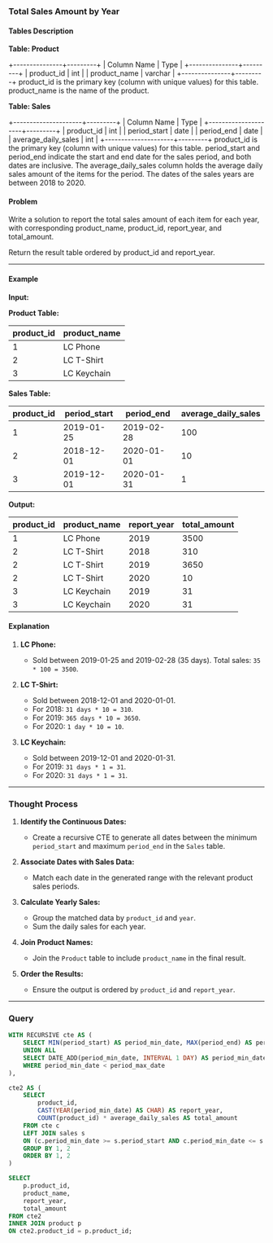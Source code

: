 
### Total Sales Amount by Year

#### Tables Description

**Table: Product**

+---------------+---------+
| Column Name   | Type    |
+---------------+---------+
| product_id    | int     |
| product_name  | varchar |
+---------------+---------+
product_id is the primary key (column with unique values) for this table.
product_name is the name of the product.

**Table: Sales**

+---------------------+---------+
| Column Name         | Type    |
+---------------------+---------+
| product_id          | int     |
| period_start        | date    |
| period_end          | date    |
| average_daily_sales | int     |
+---------------------+---------+
product_id is the primary key (column with unique values) for this table. 
period_start and period_end indicate the start and end date for the sales period, and both dates are inclusive.
The average_daily_sales column holds the average daily sales amount of the items for the period.
The dates of the sales years are between 2018 to 2020.

#### Problem
Write a solution to report the total sales amount of each item for each year, with corresponding product_name, product_id, report_year, and total_amount.

Return the result table ordered by product_id and report_year.

---

#### Example

**Input:**

**Product Table:**

| product_id | product_name |
|------------|--------------|
| 1          | LC Phone     |
| 2          | LC T-Shirt   |
| 3          | LC Keychain  |

**Sales Table:**

| product_id | period_start | period_end  | average_daily_sales |
|------------|--------------|-------------|---------------------|
| 1          | 2019-01-25   | 2019-02-28  | 100                 |
| 2          | 2018-12-01   | 2020-01-01  | 10                  |
| 3          | 2019-12-01   | 2020-01-31  | 1                   |

**Output:**

| product_id | product_name | report_year | total_amount |
|------------|--------------|-------------|--------------|
| 1          | LC Phone     | 2019        | 3500         |
| 2          | LC T-Shirt   | 2018        | 310          |
| 2          | LC T-Shirt   | 2019        | 3650         |
| 2          | LC T-Shirt   | 2020        | 10           |
| 3          | LC Keychain  | 2019        | 31           |
| 3          | LC Keychain  | 2020        | 31           |

#### Explanation
1. **LC Phone:**
   - Sold between 2019-01-25 and 2019-02-28 (35 days). Total sales: `35 * 100 = 3500`.

2. **LC T-Shirt:**
   - Sold between 2018-12-01 and 2020-01-01.
   - For 2018: `31 days * 10 = 310`.
   - For 2019: `365 days * 10 = 3650`.
   - For 2020: `1 day * 10 = 10`.

3. **LC Keychain:**
   - Sold between 2019-12-01 and 2020-01-31.
   - For 2019: `31 days * 1 = 31`.
   - For 2020: `31 days * 1 = 31`.

---
### Thought Process

1. **Identify the Continuous Dates:**
   - Create a recursive CTE to generate all dates between the minimum `period_start` and maximum `period_end` in the `Sales` table.

2. **Associate Dates with Sales Data:**
   - Match each date in the generated range with the relevant product sales periods.

3. **Calculate Yearly Sales:**
   - Group the matched data by `product_id` and `year`.
   - Sum the daily sales for each year.

4. **Join Product Names:**
   - Join the `Product` table to include `product_name` in the final result.

5. **Order the Results:**
   - Ensure the output is ordered by `product_id` and `report_year`.

---
### Query

```sql
WITH RECURSIVE cte AS (
    SELECT MIN(period_start) AS period_min_date, MAX(period_end) AS period_max_date FROM sales
    UNION ALL
    SELECT DATE_ADD(period_min_date, INTERVAL 1 DAY) AS period_min_date, period_max_date FROM cte
    WHERE period_min_date < period_max_date
),

cte2 AS (
    SELECT 
        product_id,
        CAST(YEAR(period_min_date) AS CHAR) AS report_year, 
        COUNT(product_id) * average_daily_sales AS total_amount
    FROM cte c
    LEFT JOIN sales s 
    ON (c.period_min_date >= s.period_start AND c.period_min_date <= s.period_end)
    GROUP BY 1, 2
    ORDER BY 1, 2
)

SELECT 
    p.product_id,
    product_name,
    report_year,
    total_amount 
FROM cte2
INNER JOIN product p
ON cte2.product_id = p.product_id;
